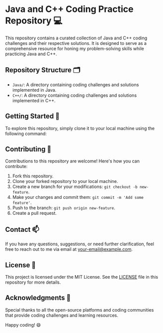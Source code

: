 # Java and C++ Coding Practice Repository 💻

This repository contains a curated collection of Java and C++ coding challenges and their respective solutions. It is designed to serve as a comprehensive resource for honing my problem-solving skills while practicing Java and C++.

## Repository Structure 🗂️

- `Java/`: A directory containing coding challenges and solutions implemented in Java.
- `C++/`: A directory containing coding challenges and solutions implemented in C++.

## Getting Started 🚀

To explore this repository, simply clone it to your local machine using the following command:


## Contributing 🤝

Contributions to this repository are welcome! Here's how you can contribute:

1. Fork this repository.
2. Clone your forked repository to your local machine.
3. Create a new branch for your modifications: `git checkout -b new-feature`.
4. Make your changes and commit them: `git commit -m 'Add some feature'`.
5. Push to the branch: `git push origin new-feature`.
6. Create a pull request.

## Contact 📫

If you have any questions, suggestions, or need further clarification, feel free to reach out to me via email at your-email@example.com.

## License 📜

This project is licensed under the MIT License. See the [LICENSE](LICENSE) file in this repository for more details.

## Acknowledgments 👏

Special thanks to all the open-source platforms and coding communities that provide coding challenges and learning resources.

Happy coding! 😄
